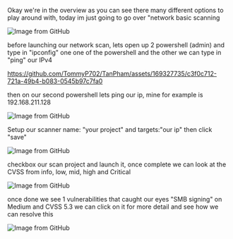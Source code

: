 <p>Okay we're in the overview as you can see there many different options to play around with, today im just going to go over "network basic scanning</p>
<img src="https://github.com/TommyP702/TanPham/assets/169327735/449de2b6-2d83-4dd5-8d61-38d2c63df3c3" alt="Image from GitHub"/>

<p>before launching our network scan, lets open up 2 powershell (admin) and type in "ipconfig" one one of the powershell and the other we can type in "ping" our IPv4</p>

https://github.com/TommyP702/TanPham/assets/169327735/c3f0c712-721a-49b4-b083-0545b97c7fa0

then on our second powershell lets ping our ip, mine for example is 192.168.211.128

<img src="https://github.com/TommyP702/TanPham/assets/169327735/65a2091f-8df1-4fde-a208-d734ff723dc8" alt="Image from GitHub"/>

<p>Setup our scanner name: "your project" and targets:"our ip" then click "save"</p>

<img src="https://github.com/TommyP702/TanPham/assets/169327735/47fa589e-437a-416e-9970-86432c3eea5d" alt="Image from GitHub"/>

<p>checkbox our scan project and launch it, once complete we can look at the CVSS from info, low, mid, high and Critical</p>

<img src="https://github.com/TommyP702/TanPham/assets/169327735/ef3bfd5d-74a3-482b-926e-f594efd537cc" alt="Image from GitHub"/>

<p>once done we see 1 vulnerabilities that caught our eyes "SMB signing" on Medium and CVSS 5.3 we can click on it for more detail and see how we can resolve this</p>

<img src="https://github.com/TommyP702/TanPham/assets/169327735/048706a3-fcec-4e7d-925e-6b9c822b6ab9" alt="Image from GitHub"/>


